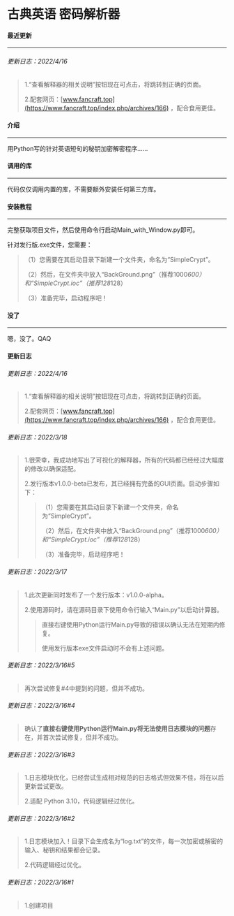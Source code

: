 # 古典英语 密码解析器

#### 最近更新

---

###### 更新日志：2022/4/16

> 1.“查看解释器的相关说明”按钮现在可点击，将跳转到正确的页面。
> 
> 2.配套网页：[www.fancraft.top](https://www.fancraft.top/index.php/archives/166) ，配合食用更佳。

#### 介绍

---

用Python写的针对英语短句的秘钥加密解密程序……

#### 调用的库

---

代码仅仅调用内置的库，不需要额外安装任何第三方库。

#### 安装教程

---

完整获取项目文件，然后使用命令行启动Main_with_Window.py即可。

针对发行版.exe文件，您需要：

> （1）您需要在其启动目录下新建一个文件夹，命名为“SimpleCrypt”。
> 
> （2）然后，在文件夹中放入“BackGround.png”（推荐1000*600）和“SimpleCrypt.ioc”（推荐128*128）
> 
> （3）准备完毕，启动程序吧！

#### 没了

---

嗯，没了。QAQ

#### 更新日志

###### 更新日志：2022/4/16

> 1.“查看解释器的相关说明”按钮现在可点击，将跳转到正确的页面。
> 
> 2.配套网页：[www.fancraft.top](https://www.fancraft.top/index.php/archives/166) ，配合食用更佳。

###### 更新日志：2022/3/18

> 1.很荣幸，我成功地写出了可视化的解释器，所有的代码都已经经过大幅度的修改以确保适配。
> 
> 2.发行版本v1.0.0-beta已发布，其已经拥有完备的GUI页面。启动步骤如下：
> 
>> （1）您需要在其启动目录下新建一个文件夹，命名为“SimpleCrypt”。
>> 
>> （2）然后，在文件夹中放入“BackGround.png”（推荐1000*600）和“SimpleCrypt.ioc”（推荐128*128）
>> 
>> （3）准备完毕，启动程序吧！

###### 更新日志：2022/3/17

> 1.此次更新同时发布了一个发行版本：v1.0.0-alpha。
>
> 2.使用源码时，请在源码目录下使用命令行输入“Main.py”以启动计算器。
>>
>> 直接右键使用Python运行Main.py导致的错误以确认无法在短期内修复。
>>
>> 使用发行版本exe文件启动时不会有上述问题。

###### 更新日志：2022/3/16#5

> 再次尝试修复#4中提到的问题，但并不成功。

###### 更新日志：2022/3/16#4

> 确认了**直接右键使用Python运行Main.py将无法使用日志模块的问题**存在，并首次尝试修复，但并不成功。

###### 更新日志：2022/3/16#3

> 1.日志模块优化，已经尝试生成相对规范的日志格式但效果不佳，将在以后更新尝试更改。
> 
> 2.适配 Python 3.10，代码逻辑经过优化。

###### 更新日志：2022/3/16#2

> 1.日志模块加入！目录下会生成名为“log.txt”的文件，每一次加密或解密的输入、秘钥和结果都会记录。
> 
> 2.代码逻辑经过优化。

###### 更新日志：2022/3/16#1

>1.创建项目